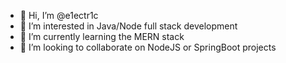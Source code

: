 - 👋 Hi, I’m @e1ectr1c
- 👀 I’m interested in Java/Node full stack development
- 🌱 I’m currently learning the MERN stack
- 💞️ I’m looking to collaborate on NodeJS or SpringBoot projects

<!---
e1ectr1c/e1ectr1c is a ✨ special ✨ repository because its `README.md` (this file) appears on your GitHub profile.
You can click the Preview link to take a look at your changes.
--->
